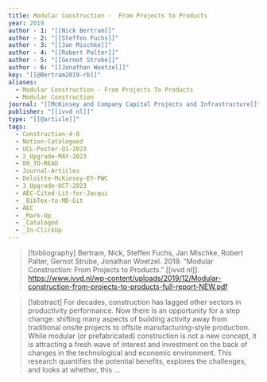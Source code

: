```yaml
---
title: Modular Construction -  From Projects to Products
year: 2019
author - 1: "[[Nick Bertram]]"
author - 2: "[[Steffen Fuchs]]"
author - 3: "[[Jan Mischke]]"
author - 4: "[[Robert Palter]]"
author - 5: "[[Gernot Strube]]"
author - 6: "[[Jonathan Woetzel]]"
key: "[[@Bertram2019-rb]]"
aliases:
  - Modular Construction - From Projects To Products
  - Modular Construction
journal: "[[McKinsey and Company Capital Projects and Infrastructure]]"
publisher: "[[ivvd nl]]"
type: "[[@article]]"
tags:
  - Construction-4-0
  - Notion-Catalogued
  - UCL-Poster-Q1-2023
  - 2_Upgrade-MAY-2023
  - 00_TO-READ
  - Journal-Articles
  - Deloitte-McKinsey-EY-PWC
  - 3_Upgrade-OCT-2023
  - AEC-Cited-Lit-for-Jacqui
  - _BibTex-to-MD-Git
  - AEC
  - _Mark-Up
  - _Cataloged
  - _In-ClickUp
---
```


> [!bibliography]
> Bertram, Nick, Steffen Fuchs, Jan Mischke, Robert Palter, Gernot Strube, Jonathan Woetzel. 2019. “Modular Construction: From Projects to Products.” [[ivvd nl]]. https://www.ivvd.nl/wp-content/uploads/2019/12/Modular-construction-from-projects-to-products-full-report-NEW.pdf

> [!abstract]
> For decades, construction has lagged other sectors in productivity performance. Now there is an opportunity for a step change: shifting many aspects of building activity away from traditional onsite projects to offsite manufacturing-style production. While modular (or prefabricated) construction is not a new concept, it is attracting a fresh wave of interest and investment on the back of changes in the technological and economic environment. This research quantifies the potential benefits, explores the challenges, and looks at whether, this …